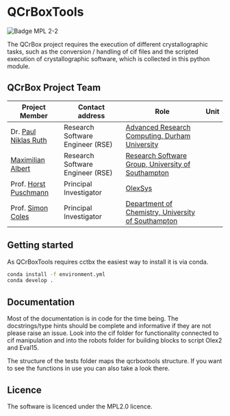 # QCrBoxTools

![Badge MPL 2-2](https://img.shields.io/badge/License-MPL_2.0-FF7139.svg?style=for-the-badge)

The QCrBox project requires the execution of different crystallographic tasks, such as the conversion / handling of cif files and the scripted execution of crystallographic software, which is collected in this python module.

## QCrBox Project Team
| Project Member                                       | Contact address                                                   | Role                             | Unit                                                                                |
|------------------------------------------------------|-------------------------------------------------------------------|----------------------------------|-------------------------------------------------------------------------------------|
| Dr. [Paul Niklas Ruth](github.com/Niolon)             |  Research Software Engineer (RSE) | [Advanced Research Computing, Durham University](https://www.durham.ac.uk/research/institutes-and-centres/advanced-research-computing/)                       |
| [Maximilian Albert](github.com/maxalbert)       |  Research Software Engineer (RSE) | [Research Software Group, University of Southampton ](https://rsgsoton.net/)                       |
| Prof. [Horst Puschmann](github.com/mulomulo) | Principal Investigator      | [OlexSys](https://www.olexsys.org/) |
| Prof. [Simon Coles](https://www.southampton.ac.uk/people/5wzkxv/professor-simon-coles)  | Principal Investigator      | [Department of Chemistry, University of Southampton](https://www.southampton.ac.uk/research/areas/chemistry) |

## Getting started

As QCrBoxTools requires cctbx the easiest way to install it is via conda.

```bash
conda install -f environment.yml
conda develop .
```

## Documentation
Most of the documentation is in code for the time being. The docstrings/type hints should be complete and informative if they are not please raise an issue. Look into the cif folder for functionality connected to cif manipulation and into the robots folder for building blocks to script Olex2 and Eval15.

The structure of the tests folder maps the qcrboxtools structure. If you want to see the functions in use you can also take a look there.

## Licence
The software is licenced under the MPL2.0 licence.